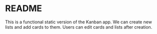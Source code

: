 # README

This is a functional static version of the Kanban app. We can create new lists and add cards to them. Users can edit cards and lists after creation.
